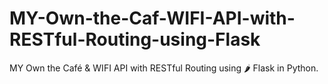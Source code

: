 # MY-Own-the-Caf-WIFI-API-with-RESTful-Routing-using-Flask
MY Own the Café &amp; WIFI API with RESTful Routing using 🌶️ Flask in Python.
